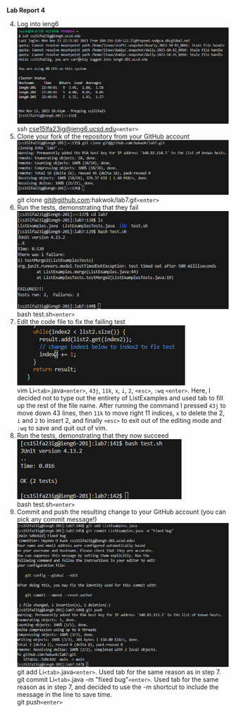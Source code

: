 **Lab Report 4**

4. Log into ieng6<br />
   ![screen1](/Screenshots/lab7-1.png)<br />
   ssh cse15lfa23ig@ieng6.ucsd.edu```<enter>```<br />
5. Clone your fork of the repository from your GitHub account<br />
   ![screen2](/Screenshots/lab7-2.png)<br />
   git clone git@github.com:hakwok/lab7.git```<enter>```<br />
6. Run the tests, demonstrating that they fail<br />
   ![screen3](/Screenshots/lab7-3.png)<br />
   bash test.sh```<enter>```<br />
7. Edit the code file to fix the failing test<br />
    ![screen4](/Screenshots/labt7-4.png)<br />
    vim Li```<tab>```.java```<enter>```, ```43j```, ```11k```, ```x```, ```i```, ```2```, ```<esc>```, ```:wq``` ```<enter>```. Here, I decided not to type out the entirety of ListExamples and used tab to fill up the rest of the file name. After running the command I pressed ```43j``` to move down 43 lines, then ```11k``` to move right 11 indices, ```x``` to delete the 2, ```i``` and ```2``` to insert 2, and finally ```<esc>``` to exit out of the editing mode and ```:wq``` to save and quit out of vim.<br />
8. Run the tests, demonstrating that they now succeed<br />
    ![screen5](/Screenshots/labt7-5.png)<br />
    bash test.sh```<enter>```<br />
9. Commit and push the resulting change to your GitHub account (you can pick any commit message!)<br />
    ![screen6](/Screenshots/labt7-6.png)<br />
   git add Li```<tab>```.java```<enter>```. Used tab for the same reason as in step 7.<br />
   git commit Li```<tab>```.java -m "fixed bug"```<enter>```. Used tab for the same reason as in step 7, and decided to use the -m shortcut to include the message in the line to save time. <br />
   git push```<enter>```<br />
